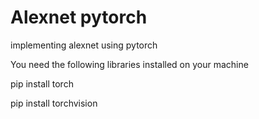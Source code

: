 # Alexnet pytorch
 implementing alexnet using pytorch

You need the following libraries installed on your machine

pip install torch

pip install torchvision